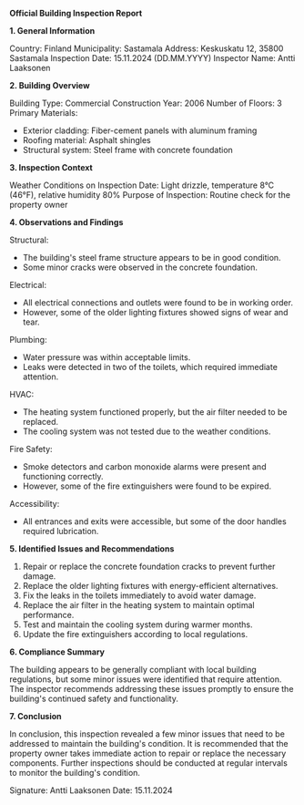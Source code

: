 **Official Building Inspection Report**

**1. General Information**

Country: Finland
Municipality: Sastamala
Address: Keskuskatu 12, 35800 Sastamala
Inspection Date: 15.11.2024 (DD.MM.YYYY)
Inspector Name: Antti Laaksonen

**2. Building Overview**

Building Type: Commercial
Construction Year: 2006
Number of Floors: 3
Primary Materials:
- Exterior cladding: Fiber-cement panels with aluminum framing
- Roofing material: Asphalt shingles
- Structural system: Steel frame with concrete foundation

**3. Inspection Context**

Weather Conditions on Inspection Date: Light drizzle, temperature 8°C (46°F), relative humidity 80%
Purpose of Inspection: Routine check for the property owner

**4. Observations and Findings**

Structural:
- The building's steel frame structure appears to be in good condition.
- Some minor cracks were observed in the concrete foundation.

Electrical:
- All electrical connections and outlets were found to be in working order.
- However, some of the older lighting fixtures showed signs of wear and tear.

Plumbing:
- Water pressure was within acceptable limits.
- Leaks were detected in two of the toilets, which required immediate attention.

HVAC:
- The heating system functioned properly, but the air filter needed to be replaced.
- The cooling system was not tested due to the weather conditions.

Fire Safety:
- Smoke detectors and carbon monoxide alarms were present and functioning correctly.
- However, some of the fire extinguishers were found to be expired.

Accessibility:
- All entrances and exits were accessible, but some of the door handles required lubrication.

**5. Identified Issues and Recommendations**

1. Repair or replace the concrete foundation cracks to prevent further damage.
2. Replace the older lighting fixtures with energy-efficient alternatives.
3. Fix the leaks in the toilets immediately to avoid water damage.
4. Replace the air filter in the heating system to maintain optimal performance.
5. Test and maintain the cooling system during warmer months.
6. Update the fire extinguishers according to local regulations.

**6. Compliance Summary**

The building appears to be generally compliant with local building regulations, but some minor issues were identified that require attention. The inspector recommends addressing these issues promptly to ensure the building's continued safety and functionality.

**7. Conclusion**

In conclusion, this inspection revealed a few minor issues that need to be addressed to maintain the building's condition. It is recommended that the property owner takes immediate action to repair or replace the necessary components. Further inspections should be conducted at regular intervals to monitor the building's condition.

Signature: Antti Laaksonen
Date: 15.11.2024